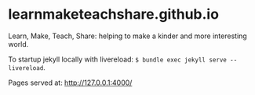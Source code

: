 # learnmaketeachshare.github.io
Learn, Make, Teach, Share: helping to make a kinder and more interesting world.

To startup jekyll locally with livereload: `$ bundle exec jekyll serve --livereload`.

Pages served at: http://127.0.0.1:4000/
